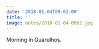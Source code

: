 ```yaml
---
date: '2018-01-04T09:02:00'
title: ''
image: notes/2018-01-04-0902.jpg
---
```

Morning in Guarulhos.
